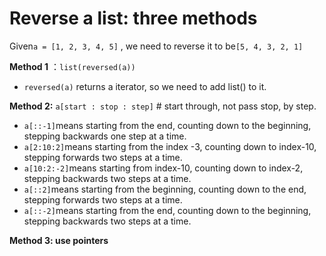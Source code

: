 # Reverse a list:  three methods

Given`a = [1, 2, 3, 4, 5]` , we need to reverse it to be`[5, 4, 3, 2, 1]`

**Method 1** ：`list(reversed(a))`  

* `reversed(a)`  returns a iterator, so we need to add list\(\) to it. 

**Method 2:**  `a[start : stop : step]` \# start through, not pass stop, by step.

* `a[::-1]`means starting from the end, counting down to the beginning, stepping backwards one step at a time.
* `a[2:10:2]`means starting from the index -3, counting down to index-10, stepping forwards two steps at a time.
* `a[10:2:-2]`means starting from index-10, counting down to index-2, stepping backwards two steps at a time.
* `a[::2]`means starting from the beginning, counting down to the end, stepping forwards two steps at a time.
* `a[::-2]`means starting from the end, counting down to the beginning, stepping backwards two steps at a time.

**Method 3: use pointers**



